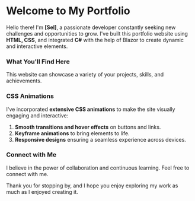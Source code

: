 # Welcome to My Portfolio

Hello there! I'm **[Sel]**, a passionate developer constantly seeking new challenges and opportunities to grow. I've built this portfolio website using **HTML, CSS**, and integrated **C#** with the help of Blazor to create dynamic and interactive elements. 

### What You'll Find Here

This website can showcase a variety of your projects, skills, and achievements.

### CSS Animations

I've incorporated **extensive CSS animations** to make the site visually engaging and interactive: 
1. **Smooth transitions and hover effects** on buttons and links.
2. **Keyframe animations** to bring elements to life.
3. **Responsive designs** ensuring a seamless experience across devices.

### Connect with Me

I believe in the power of collaboration and continuous learning. Feel free to connect with me.


Thank you for stopping by, and I hope you enjoy exploring my work as much as I enjoyed creating it.
